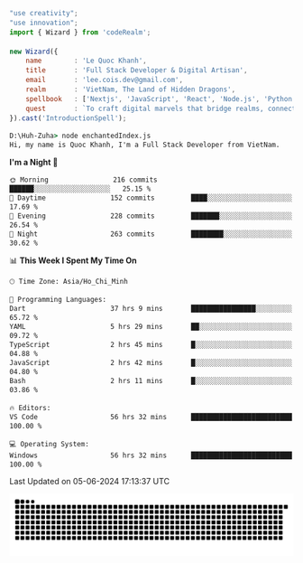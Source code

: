 <!--x axis divider-->

```js 
"use creativity";
"use innovation";
import { Wizard } from 'codeRealm';

new Wizard({
    name        : 'Le Quoc Khanh',
    title       : 'Full Stack Developer & Digital Artisan',
    email       : 'lee.cois.dev@gmail.com',
    realm       : 'VietNam, The Land of Hidden Dragons',
    spellbook   : ['Nextjs', 'JavaScript', 'React', 'Node.js', 'Python', 'Django', 'Cloud Services'],
    quest       : `To craft digital marvels that bridge realms, connect cultures, and bring imagination to life.`,
}).cast('IntroductionSpell');
```

```cmd
D:\Huh-Zuha> node enchantedIndex.js
Hi, my name is Quoc Khanh, I'm a Full Stack Developer from VietNam.
```
<!--START_SECTION:waka-->
**I'm a Night 🦉** 

```text
🌞 Morning                216 commits         ██████░░░░░░░░░░░░░░░░░░░   25.15 % 
🌆 Daytime                152 commits         ████░░░░░░░░░░░░░░░░░░░░░   17.69 % 
🌃 Evening                228 commits         ███████░░░░░░░░░░░░░░░░░░   26.54 % 
🌙 Night                  263 commits         ████████░░░░░░░░░░░░░░░░░   30.62 % 
```


📊 **This Week I Spent My Time On** 

```text
🕑︎ Time Zone: Asia/Ho_Chi_Minh

💬 Programming Languages: 
Dart                     37 hrs 9 mins       ████████████████░░░░░░░░░   65.72 % 
YAML                     5 hrs 29 mins       ██░░░░░░░░░░░░░░░░░░░░░░░   09.72 % 
TypeScript               2 hrs 45 mins       █░░░░░░░░░░░░░░░░░░░░░░░░   04.88 % 
JavaScript               2 hrs 42 mins       █░░░░░░░░░░░░░░░░░░░░░░░░   04.80 % 
Bash                     2 hrs 11 mins       █░░░░░░░░░░░░░░░░░░░░░░░░   03.86 % 

🔥 Editors: 
VS Code                  56 hrs 32 mins      █████████████████████████   100.00 % 

💻 Operating System: 
Windows                  56 hrs 32 mins      █████████████████████████   100.00 % 
```


 Last Updated on 05-06-2024 17:13:37 UTC
<!--END_SECTION:waka-->
<picture>
  <source media="(prefers-color-scheme: dark)" srcset="https://raw.githubusercontent.com/leecois/leecois/output/github-contribution-grid-snake-dark.svg">
  <source media="(prefers-color-scheme: light)" srcset="https://raw.githubusercontent.com/leecois/leecois/output/github-contribution-grid-snake.svg">
  <img alt="github contribution grid snake animation" src="https://raw.githubusercontent.com/leecois/leecois/output/github-contribution-grid-snake.svg">
</picture>
